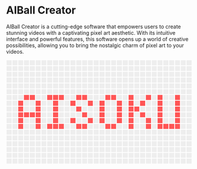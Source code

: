 # AIBall Creator

AIBall Creator is a cutting-edge software that empowers users to create stunning videos with a captivating pixel art aesthetic. With its intuitive interface and powerful features, this software opens up a world of creative possibilities, allowing you to bring the nostalgic charm of pixel art to your videos.

![img](./res/aisoku.gif)
